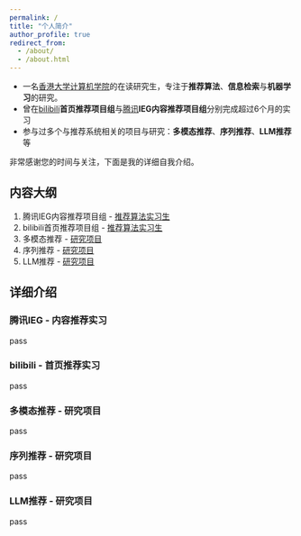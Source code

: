 ```yaml
---
permalink: /
title: "个人简介"
author_profile: true
redirect_from: 
  - /about/
  - /about.html
---
```


* 一名<a href="http://www.cds.hku.hk" target="_blank">香港大学计算机学院</a>的在读研究生，专注于**推荐算法**、**信息检索**与**机器学习**的研究。  
* 曾在<a href="http://www.bilibili.com" target="_blank">bilibili</a>**首页推荐项目组**与<a href="https://www.tencent.com/zh-cn/" target="_blank">腾讯</a>**IEG内容推荐项目组**分别完成超过6个月的实习
* 参与过多个与推荐系统相关的项目与研究：**多模态推荐**、**序列推荐**、**LLM推荐**等

非常感谢您的时间与关注，下面是我的详细自我介绍。

## 内容大纲
1. 腾讯IEG内容推荐项目组 - [推荐算法实习生](#jump1)
2. bilibili首页推荐项目组 - [推荐算法实习生](#jump2)
3. 多模态推荐 - [研究项目](#jump3)
4. 序列推荐 - [研究项目](#jump4)
5. LLM推荐 - [研究项目](#jump5)


## 详细介绍
### <span id="jump1">腾讯IEG - 内容推荐实习</span>
pass


### <span id="jump2">bilibili - 首页推荐实习</span>
pass


### <span id="jump3">多模态推荐 - 研究项目</span>
pass


### <span id="jump4">序列推荐 - 研究项目</span>
pass


### <span id="jump5">LLM推荐 - 研究项目</span>
pass

